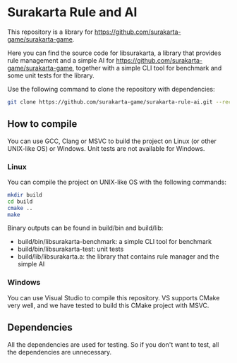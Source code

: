 # Surakarta Rule and AI

This repository is a library for https://github.com/surakarta-game/surakarta-game.

Here you can find the source code for libsurakarta, a library that provides rule management and a simple AI for https://github.com/surakarta-game/surakarta-game, together with a simple CLI tool for benchmark and some unit tests for the library.

Use the following command to clone the repository with dependencies:
```bash
git clone https://github.com/surakarta-game/surakarta-rule-ai.git --recursive
```

## How to compile

You can use GCC, Clang or MSVC to build the project on Linux (or other UNIX-like OS) or Windows. Unit tests are not available for Windows.

### Linux

You can compile the project on UNIX-like OS with the following commands:
```bash
mkdir build
cd build
cmake ..
make
```

Binary outputs can be found in build/bin and build/lib:
 - build/bin/libsurakarta-benchmark: a simple CLI tool for benchmark
 - build/bin/libsurakarta-test: unit tests
 - build/lib/libsurakarta.a: the library that contains rule manager and the simple AI

 ### Windows

 You can use Visual Studio to compile this repository. VS supports CMake very well, and we have tested to build this CMake project with MSVC.

 ## Dependencies

 All the dependencies are used for testing. So if you don't want to test, all the dependencies are unnecessary.

